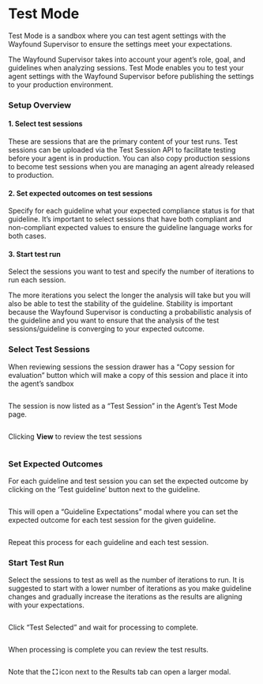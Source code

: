 # Test Mode

Test Mode is a sandbox where you can test agent settings with the Wayfound Supervisor to ensure the settings meet your expectations.

The Wayfound Supervisor takes into account your agent’s role, goal, and guidelines when analyzing sessions.  Test Mode enables you to test your agent settings with the Wayfound Supervisor before publishing the settings to your production environment.

### **Setup Overview**

#### 1. Select test sessions

These are sessions that are the primary content of your test runs.  Test sessions can be uploaded via the Test Session API to facilitate testing before your agent is in production.  You can also copy production sessions to become test sessions when you are managing an agent already released to production.

#### **2. Set expected outcomes on test sessions**

Specify for each guideline what your expected compliance status is for that guideline.  It’s important to select sessions that have both compliant and non-compliant expected values to ensure the guideline language works for both cases.

#### **3. Start test run**

Select the sessions you want to test and specify the number of iterations to run each session.

The more iterations you select the longer the analysis will take but you will also be able to test the stability of the guideline.  Stability is important because the Wayfound Supervisor is conducting a probabilistic analysis of the guideline and you want to ensure that the analysis of the test sessions/guideline is converging to your expected outcome.

### **Select Test Sessions**

When reviewing sessions the session drawer has a “Copy session for evaluation” button which will make a copy of this session and place it into the agent’s sandbox

<figure><img src="../.gitbook/assets/unknown.png" alt=""><figcaption></figcaption></figure>

The session is now listed as a “Test Session” in the Agent’s Test Mode page.

<figure><img src="../.gitbook/assets/unknown (1).png" alt=""><figcaption></figcaption></figure>

Clicking **View** to review the test sessions

<figure><img src="../.gitbook/assets/unknown (2).png" alt=""><figcaption></figcaption></figure>

### **Set Expected Outcomes**

For each guideline and test session you can set the expected outcome by clicking on the ‘Test guideline’ button next to the guideline.

<figure><img src="../.gitbook/assets/unknown (3).png" alt=""><figcaption></figcaption></figure>

This will open a “Guideline Expectations” modal where you can set the expected outcome for each test session for the given guideline.

<figure><img src="../.gitbook/assets/unknown (4).png" alt=""><figcaption></figcaption></figure>

Repeat this process for each guideline and each test session.

### **Start Test Run**

Select the sessions to test as well as the number of iterations to run. It is suggested to start with a lower number of iterations as you make guideline changes and gradually increase the iterations as the results are aligning with your expectations.

<figure><img src="../.gitbook/assets/unknown (5).png" alt=""><figcaption></figcaption></figure>

Click “Test Selected” and wait for processing to complete.

<figure><img src="../.gitbook/assets/unknown (6).png" alt=""><figcaption></figcaption></figure>

When processing is complete you can review the test results.

<figure><img src="../.gitbook/assets/unknown (7).png" alt=""><figcaption></figcaption></figure>

Note that the **⛶** icon next to the Results tab can open a larger modal.

<figure><img src="../.gitbook/assets/unknown (8).png" alt=""><figcaption></figcaption></figure>
